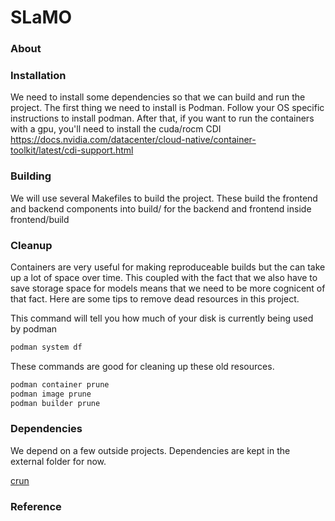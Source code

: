 # SLaMO

### About

### Installation
We need to install some dependencies so that we can build and run the project. The first thing we need to install is Podman.
Follow your OS specific instructions to install podman.
After that, if you want to run the containers with a gpu, you'll need to install the cuda/rocm CDI 
https://docs.nvidia.com/datacenter/cloud-native/container-toolkit/latest/cdi-support.html

### Building
We will use several Makefiles to build the project. These build the frontend and backend components into build/ for the backend and frontend inside frontend/build

### Cleanup
Containers are very useful for making reproduceable builds but the can take up a lot of space over time. This coupled with the fact that we also have to save storage space for models means that we need to be more cognicent of that fact. Here are some tips to remove dead resources in this project.

This command will tell you how much of your disk is currently being used by podman
```bash
podman system df
```

These commands are good for cleaning up these old resources.
```bash
podman container prune
podman image prune
podman builder prune
```

### Dependencies
We depend on a few outside projects. Dependencies are kept in the external folder for now.

[crun](https://github.com/containers/crun)

### Reference
